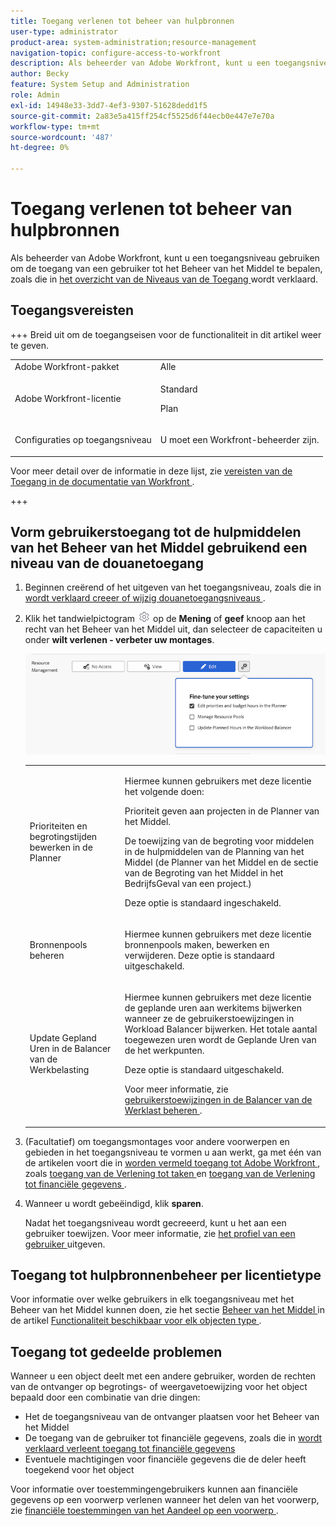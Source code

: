```yaml
---
title: Toegang verlenen tot beheer van hulpbronnen
user-type: administrator
product-area: system-administration;resource-management
navigation-topic: configure-access-to-workfront
description: Als beheerder van Adobe Workfront, kunt u een toegangsniveau gebruiken om de toegang van een gebruiker tot het Beheer van het Middel in Workfront te bepalen.
author: Becky
feature: System Setup and Administration
role: Admin
exl-id: 14948e33-3dd7-4ef3-9307-51628dedd1f5
source-git-commit: 2a83e5a415ff254cf5525d6f44ecb0e447e7e70a
workflow-type: tm+mt
source-wordcount: '487'
ht-degree: 0%

---
```


# Toegang verlenen tot beheer van hulpbronnen

Als beheerder van Adobe Workfront, kunt u een toegangsniveau gebruiken om de toegang van een gebruiker tot het Beheer van het Middel te bepalen, zoals die in [ het overzicht van de Niveaus van de Toegang ](../../../administration-and-setup/add-users/access-levels-and-object-permissions/access-levels-overview.md) wordt verklaard.

## Toegangsvereisten

+++ Breid uit om de toegangseisen voor de functionaliteit in dit artikel weer te geven.

<table style="table-layout:auto"> 
 <col> 
 <col> 
 <tbody> 
  <tr> 
   <td role="rowheader">Adobe Workfront-pakket</td> 
   <td>Alle</td> 
  </tr> 
  <tr> 
   <td role="rowheader">Adobe Workfront-licentie</td> 
   <td><p>Standard</p>
   <p>Plan</p></td> 
  </tr> 
  <tr> 
   <td role="rowheader">Configuraties op toegangsniveau</td> 
   <td> <p>U moet een Workfront-beheerder zijn.</p> </td> 
  </tr> 
 </tbody> 
</table>

Voor meer detail over de informatie in deze lijst, zie [ vereisten van de Toegang in de documentatie van Workfront ](/help/quicksilver/administration-and-setup/add-users/access-levels-and-object-permissions/access-level-requirements-in-documentation.md).

+++

## Vorm gebruikerstoegang tot de hulpmiddelen van het Beheer van het Middel gebruikend een niveau van de douanetoegang

1. Beginnen creërend of het uitgeven van het toegangsniveau, zoals die in [ wordt verklaard creeer of wijzig douanetoegangsniveaus ](../../../administration-and-setup/add-users/configure-and-grant-access/create-modify-access-levels.md).
1. Klik het tandwielpictogram ![](assets/gear-icon-settings.png) op de **Mening** of **geef** knoop aan het recht van het Beheer van het Middel uit, dan selecteer de capaciteiten u onder **wilt verlenen - verbeter uw montages**.

   ![](assets/resource-management-details-of-edit-in-the-access-level.png)

   <table style="table-layout:auto"> 
    <col> 
    <col> 
    <tbody> 
     <tr> 
      <td role="rowheader">Prioriteiten en begrotingstijden bewerken in de Planner</td> 
      <td> <p>Hiermee kunnen gebruikers met deze licentie het volgende doen:</p> <p>Prioriteit geven aan projecten in de Planner van het Middel.</p> <p>De toewijzing van de begroting voor middelen in de hulpmiddelen van de Planning van het Middel (de Planner van het Middel en de sectie van de Begroting van het Middel in het BedrijfsGeval van een project.)</p> <p>Deze optie is standaard ingeschakeld.</p> </td> 
     </tr> 
     <tr> 
      <td role="rowheader">Bronnenpools beheren</td> 
      <td> <p>Hiermee kunnen gebruikers met deze licentie bronnenpools maken, bewerken en verwijderen. Deze optie is standaard uitgeschakeld.</p> </td> 
     </tr> 
     <tr data-mc-conditions=""> 
      <td role="rowheader"><span> Update Gepland Uren in de Balancer van de Werkbelasting </span> </td> 
      <td> <p>Hiermee kunnen gebruikers met deze licentie de geplande uren aan werkitems bijwerken wanneer ze de gebruikerstoewijzingen in Workload Balancer bijwerken. Het totale aantal toegewezen uren wordt de Geplande Uren van de het werkpunten.</p> <p>Deze optie is standaard uitgeschakeld.</p> <p> Voor meer informatie, zie <a href="../../../resource-mgmt/workload-balancer/manage-user-allocations-workload-balancer.md" class="MCXref xref"> gebruikerstoewijzingen in de Balancer van de Werklast beheren </a>.</p> </td> 
     </tr> 
    </tbody> 
   </table>

1. (Facultatief) om toegangsmontages voor andere voorwerpen en gebieden in het toegangsniveau te vormen u aan werkt, ga met één van de artikelen voort die in [ worden vermeld toegang tot Adobe Workfront ](../../../administration-and-setup/add-users/configure-and-grant-access/configure-access.md), zoals [ toegang van de Verlening tot taken ](../../../administration-and-setup/add-users/configure-and-grant-access/grant-access-tasks.md) en [ toegang van de Verlening tot financiële gegevens ](../../../administration-and-setup/add-users/configure-and-grant-access/grant-access-financial.md).
1. Wanneer u wordt gebeëindigd, klik **sparen**.

   Nadat het toegangsniveau wordt gecreeerd, kunt u het aan een gebruiker toewijzen. Voor meer informatie, zie [ het profiel van een gebruiker ](../../../administration-and-setup/add-users/create-and-manage-users/edit-a-users-profile.md) uitgeven.

## Toegang tot hulpbronnenbeheer per licentietype

Voor informatie over welke gebruikers in elk toegangsniveau met het Beheer van het Middel kunnen doen, zie het sectie [ Beheer van het Middel ](../../../administration-and-setup/add-users/access-levels-and-object-permissions/functionality-available-for-each-object-type.md#resource) in de artikel [ Functionaliteit beschikbaar voor elk objecten type ](../../../administration-and-setup/add-users/access-levels-and-object-permissions/functionality-available-for-each-object-type.md).

## Toegang tot gedeelde problemen

<!--
If you make changes here, make them also in the "Grant access to" articles where this snippet had to be converted to text:
* reports, dashboards, and calendars
* financial data
* issue
-->

Wanneer u een object deelt met een andere gebruiker, worden de rechten van de ontvanger op begrotings- of weergavetoewijzing voor het object bepaald door een combinatie van drie dingen:

* Het de toegangsniveau van de ontvanger plaatsen voor het Beheer van het Middel
* De toegang van de gebruiker tot financiële gegevens, zoals die in [ wordt verklaard verleent toegang tot financiële gegevens ](../../../administration-and-setup/add-users/configure-and-grant-access/grant-access-financial.md)
* Eventuele machtigingen voor financiële gegevens die de deler heeft toegekend voor het object

Voor informatie over toestemmingengebruikers kunnen aan financiële gegevens op een voorwerp verlenen wanneer het delen van het voorwerp, zie [ financiële toestemmingen van het Aandeel op een voorwerp ](../../../workfront-basics/grant-and-request-access-to-objects/share-financial-permissions-object.md).
